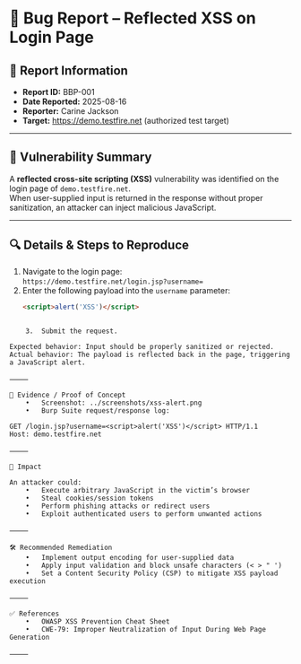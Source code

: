 # 🐛 Bug Report – Reflected XSS on Login Page

## 📌 Report Information
- **Report ID:** BBP-001
- **Date Reported:** 2025-08-16
- **Reporter:** Carine Jackson
- **Target:** https://demo.testfire.net (authorized test target)

---

## 🎯 Vulnerability Summary
A **reflected cross-site scripting (XSS)** vulnerability was identified on the login page of `demo.testfire.net`.  
When user-supplied input is returned in the response without proper sanitization, an attacker can inject malicious JavaScript.

---

## 🔍 Details & Steps to Reproduce
1. Navigate to the login page:  
   `https://demo.testfire.net/login.jsp?username=`
2. Enter the following payload into the `username` parameter:  
   ```html
   <script>alert('XSS')</script>
```

	3.	Submit the request.

Expected behavior: Input should be properly sanitized or rejected.
Actual behavior: The payload is reflected back in the page, triggering a JavaScript alert.

⸻

📸 Evidence / Proof of Concept
	•	Screenshot: ../screenshots/xss-alert.png
	•	Burp Suite request/response log:

GET /login.jsp?username=<script>alert('XSS')</script> HTTP/1.1
Host: demo.testfire.net

⸻

🎯 Impact

An attacker could:
	•	Execute arbitrary JavaScript in the victim’s browser
	•	Steal cookies/session tokens
	•	Perform phishing attacks or redirect users
	•	Exploit authenticated users to perform unwanted actions

⸻

🛠️ Recommended Remediation
	•	Implement output encoding for user-supplied data
	•	Apply input validation and block unsafe characters (< > " ')
	•	Set a Content Security Policy (CSP) to mitigate XSS payload execution

⸻

✅ References
	•	OWASP XSS Prevention Cheat Sheet
	•	CWE-79: Improper Neutralization of Input During Web Page Generation

⸻
